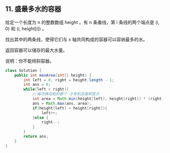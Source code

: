 ## 11. 盛最多水的容器
给定一个长度为 n 的整数数组 height 。有 n 条垂线，第 i 条线的两个端点是 (i, 0) 和 (i, height[i]) 。

找出其中的两条线，使得它们与 x 轴共同构成的容器可以容纳最多的水。

返回容器可以储存的最大水量。

说明：你不能倾斜容器。

```java
class Solution {
    public int maxArea(int[] height) {
        int left = 0, right = height.length - 1;
        int ans = 0;
        while(left < right){
            //每次移动短的那个 才有机会面积变大
            int area = Math.min(height[left], height[right]) * (right - left);
            ans = Math.max(ans, area);
            if(height[left] < height[right]){
                left++;
            }else {
                right--;
            }
        }
        return ans;
    }
}
```
